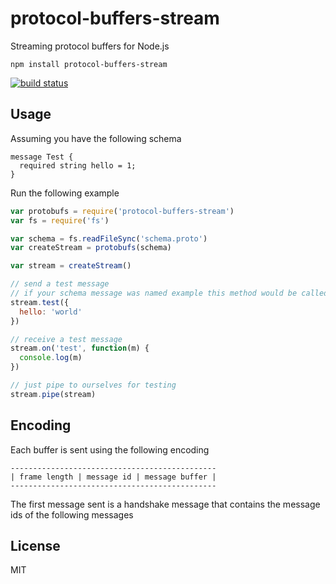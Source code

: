 # protocol-buffers-stream

Streaming protocol buffers for Node.js

```
npm install protocol-buffers-stream
```

[![build status](http://img.shields.io/travis/mafintosh/protocol-buffers-stream.svg?style=flat)](http://travis-ci.org/mafintosh/protocol-buffers-stream)

## Usage

Assuming you have the following schema

```
message Test {
  required string hello = 1;
}
```

Run the following example

``` js
var protobufs = require('protocol-buffers-stream')
var fs = require('fs')

var schema = fs.readFileSync('schema.proto')
var createStream = protobufs(schema)

var stream = createStream()

// send a test message
// if your schema message was named example this method would be called example
stream.test({
  hello: 'world'
})

// receive a test message
stream.on('test', function(m) {
  console.log(m)
})

// just pipe to ourselves for testing
stream.pipe(stream)
```

## Encoding

Each buffer is sent using the following encoding

```
----------------------------------------------
| frame length | message id | message buffer |
----------------------------------------------
```

The first message sent is a handshake message that contains the message
ids of the following messages

## License

MIT
